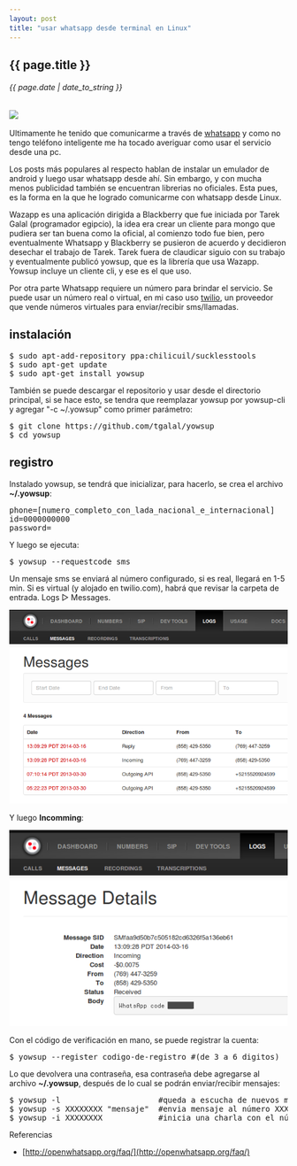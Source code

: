 ```yaml
---
layout: post
title: "usar whatsapp desde terminal en Linux"
---
```


## {{ page.title }}

###### {{ page.date | date_to_string }}

**[![](http://openwhatsapp.org/static/img/logo.jpg)](http://openwhatsapp.org/static/img/logo.jpg)**

Ultimamente he tenido que comunicarme a través de [whatsapp](http://www.whatsapp.com/) y como no tengo teléfono inteligente me ha tocado averiguar como usar el servicio desde una pc.

Los posts más populares al respecto hablan de instalar un emulador de android y luego usar whatsapp desde ahí. Sin embargo, y con mucha menos publicidad también se encuentran librerias no oficiales. Esta pues, es la forma en la que he logrado comunicarme con whatsapp desde Linux.

Wazapp es una aplicación dirigida a Blackberry que fue iniciada por Tarek Galal (programador egipcio), la idea era crear un cliente para mongo que pudiera ser tan buena como la oficial, al comienzo todo fue bien, pero eventualmente Whatsapp y Blackberry se pusieron de acuerdo y decidieron desechar el trabajo de Tarek. Tarek fuera de claudicar siguio con su trabajo y eventualmente publicó yowsup, que es la librería que usa Wazapp. Yowsup incluye un cliente cli, y ese es el que uso.

Por otra parte Whatsapp requiere un número para brindar el servicio. Se puede usar un número real o virtual, en mi caso uso [twilio](https://www.twilio.com), un proveedor que vende números virtuales para enviar/recibir sms/llamadas.

## instalación

<pre class="sh_sh">
$ sudo apt-add-repository ppa:chilicuil/sucklesstools
$ sudo apt-get update
$ sudo apt-get install yowsup
</pre>

También se puede descargar el repositorio y usar desde el directorio principal, si se hace esto, se tendra que reemplazar yowsup por yowsup-cli y agregar "-c ~/.yowsup" como primer parámetro:

<pre class="sh_sh">
$ git clone https://github.com/tgalal/yowsup
$ cd yowsup
</pre>

## registro

Instalado yowsup, se tendrá que inicializar, para hacerlo, se crea el archivo **~/.yowsup**:

<pre>
phone=[numero_completo_con_lada_nacional_e_internacional]
id=0000000000
password=
</pre>

Y luego se ejecuta:

<pre class="sh_sh">
$ yowsup --requestcode sms
</pre>

Un mensaje sms se enviará al número configurado, si es real, llegará en 1-5 min. Si es virtual (y alojado en twilio.com), habrá que revisar la carpeta de entrada. Logs &#x25B7; Messages.

**[![](/assets/img/94.png)](/assets/img/94.png)**

Y luego **Incomming**:

**[![](/assets/img/95.png)](/assets/img/95.png)**

Con el código de verificación en mano, se puede registrar la cuenta:

<pre class="sh_sh">
$ yowsup --register codigo-de-registro #(de 3 a 6 digitos)
</pre>

Lo que devolvera una contraseña, esa contraseña debe agregarse al archivo **~/.yowsup**, después de lo cual se podrán enviar/recibir mensajes:

<pre class="sh_sh">
$ yowsup -l                     #queda a escucha de nuevos mensajes
$ yowsup -s XXXXXXXX "mensaje"  #envia mensaje al número XXXXXXXX
$ yowsup -i XXXXXXXX            #inicia una charla con el número XXXXXXXX
</pre>

Referencias

- [http://openwhatsapp.org/faq/](http://openwhatsapp.org/faq/)
